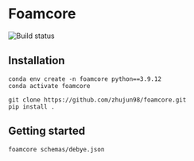 Foamcore
========

![Build status](https://github.com/zhujun98/foamcore/actions/workflows/python-package.yml/badge.svg)


## Installation

```shell
conda env create -n foamcore python==3.9.12
conda activate foamcore

git clone https://github.com/zhujun98/foamcore.git
pip install .
```

## Getting started

```shell
foamcore schemas/debye.json
```